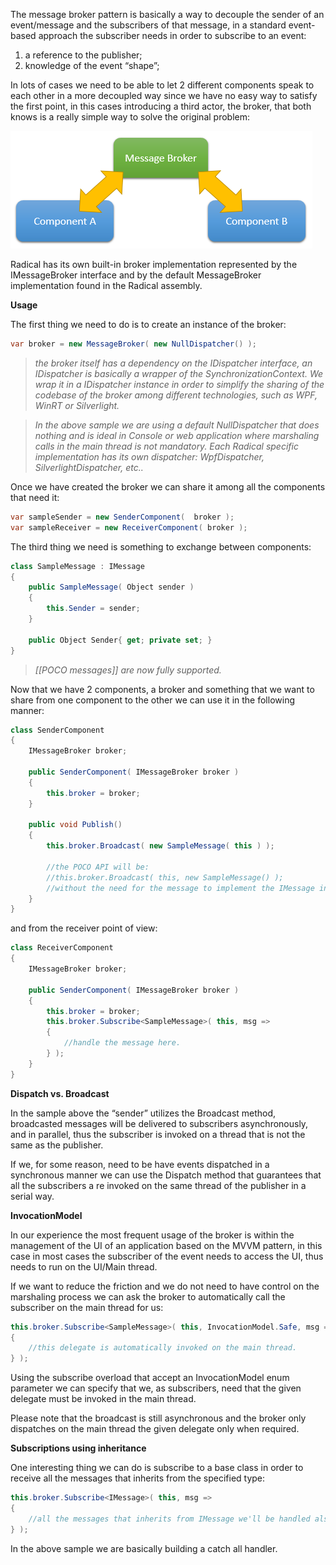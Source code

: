The message broker pattern is basically a way to decouple the sender of an event/message and the subscribers of that message, in a standard event-based approach the subscriber needs in order to subscribe to an event:

  1. a reference to the publisher;
  2. knowledge of the event “shape”;

In lots of cases we need to be able to let 2 different components speak to each other in a more decoupled way since we have no easy way to satisfy the first point, in this cases introducing a third actor, the broker, that both knows is a really simple way to solve the original problem:

![](images/message-broker-1.png)

Radical has its own built-in broker implementation represented by the IMessageBroker interface and by the default MessageBroker implementation found in the Radical assembly.

**Usage**

The first thing we need to do is to create an instance of the broker:

```c#
var broker = new MessageBroker( new NullDispatcher() );
```

>*the broker itself has a dependency on the IDispatcher interface, an IDispatcher is basically a wrapper of the SynchronizationContext. We wrap it in a IDispatcher instance in order to simplify the sharing of the codebase of the broker among different technologies, such as WPF, WinRT or Silverlight.*

>*In the above sample we are using a default NullDispatcher that does nothing and is ideal in Console or web application where marshaling calls in the main thread is not mandatory. Each Radical specific implementation has its own dispatcher: WpfDispatcher, SilverlightDispatcher, etc..*

Once we have created the broker we can share it among all the components that need it:

```c#
var sampleSender = new SenderComponent(  broker );
var sampleReceiver = new ReceiverComponent( broker );
```

The third thing we need is something to exchange between components:

```c#
class SampleMessage : IMessage
{
    public SampleMessage( Object sender )
    {
        this.Sender = sender;
    }

    public Object Sender{ get; private set; }
}
```

>*[[POCO messages]] are now fully supported.*

Now that we have 2 components, a broker and something that we want to share from one component to the other we can use it in the following manner:

```c#
class SenderComponent
{
    IMessageBroker broker;

    public SenderComponent( IMessageBroker broker )
    {
        this.broker = broker;
    }

    public void Publish()
    {
        this.broker.Broadcast( new SampleMessage( this ) );

        //the POCO API will be:
        //this.broker.Broadcast( this, new SampleMessage() );
        //without the need for the message to implement the IMessage interface.
    }
}
```

and from the receiver point of view:

```c#
class ReceiverComponent
{    
    IMessageBroker broker;

    public SenderComponent( IMessageBroker broker )
    {
        this.broker = broker;
        this.broker.Subscribe<SampleMessage>( this, msg => 
        {
            //handle the message here.
        } );
    }
}
```

**Dispatch vs. Broadcast**

In the sample above the “sender” utilizes the Broadcast method, broadcasted messages will be delivered to subscribers asynchronously, and in parallel, thus the subscriber is invoked on a thread that is not the same as the publisher.

If we, for some reason, need to be have events dispatched in a synchronous manner we can use the Dispatch method that guarantees that all the subscribers a re invoked on the same thread of the publisher in a serial way.

**InvocationModel**

In our experience the most frequent usage of the broker is within the management of the UI of an application based on the MVVM pattern, in this case in most cases the subscriber of the event needs to access the UI, thus needs to run on the UI/Main thread.

If we want to reduce the friction and we do not need to have control on the marshaling process we can ask the broker to automatically call the subscriber on the main thread for us:

```c#
this.broker.Subscribe<SampleMessage>( this, InvocationModel.Safe, msg =>
{
    //this delegate is automatically invoked on the main thread.
} );
```

Using the subscribe overload that accept an InvocationModel enum parameter we can specify that we, as subscribers, need that the given delegate must be invoked in the main thread.

Please note that the broadcast is still asynchronous and the broker only dispatches on the main thread the given delegate only when required.

**Subscriptions using inheritance**

One interesting thing we can do is subscribe to a base class in order to receive all the messages that inherits from the specified type:

```c#
this.broker.Subscribe<IMessage>( this, msg =>
{
    //all the messages that inherits from IMessage we'll be handled also here.
} );
```

In the above sample we are basically building a catch all handler.